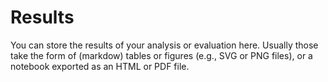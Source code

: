 # Results
You can store the results of your analysis or evaluation here. Usually those take the form of (markdow) tables or figures (e.g., SVG or PNG files), or a notebook exported as an HTML or PDF file.